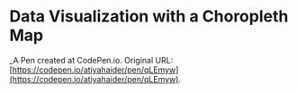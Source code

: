 # Data Visualization with a Choropleth Map
 _A Pen created at CodePen.io. Original URL: [https://codepen.io/atiyahaider/pen/qLEmyw](https://codepen.io/atiyahaider/pen/qLEmyw).

 